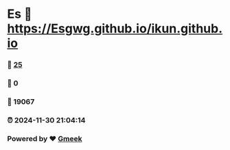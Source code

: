 # Es :link: https://Esgwg.github.io/ikun.github.io 
### :page_facing_up: [25](https://Esgwg.github.io/ikun.github.io/tag.html) 
### :speech_balloon: 0 
### :hibiscus: 19067 
### :alarm_clock: 2024-11-30 21:04:14 
### Powered by :heart: [Gmeek](https://github.com/Meekdai/Gmeek)
